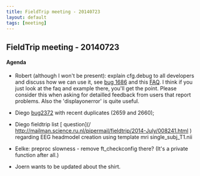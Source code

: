 ```yaml
---
title: FieldTrip meeting - 20140723
layout: default
tags: [meeting]
---
```


## FieldTrip meeting - 20140723

#### Agenda

- Robert (although I won't be present): explain cfg.debug to all developers and discuss how we can use it, see [bug 1686](http://bugzilla.fieldtriptoolbox.org/show_bug.cgi?id=1686) and this [FAQ](/faq/how_can_i_debug_my_analysis_script_if_a_fieldtrip_function_gives_an_error). I think if you just look at the faq and example there, you'll get the point. Please consider this when asking for detailled feedback from users that report problems. Also the 'displayonerror' is quite useful.

- Diego [ bug2372](http://bugzilla.fieldtriptoolbox.org/show_bug.cgi?id=2372 ) with recent duplicates (2659 and 2660);

- Diego fieldtrip list [ question](/ http://mailman.science.ru.nl/pipermail/fieldtrip/2014-July/008241.html ) regarding EEG headmodel creation using template mri single_subj_T1.nii

- Eelke: preproc slowness - remove ft_checkconfig there? (It's a private function after all.)

- Joern wants to be updated about the shirt.

